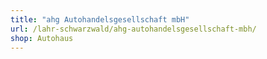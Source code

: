 ```yaml
---
title: "ahg Autohandelsgesellschaft mbH"
url: /lahr-schwarzwald/ahg-autohandelsgesellschaft-mbh/
shop: Autohaus
---
```

